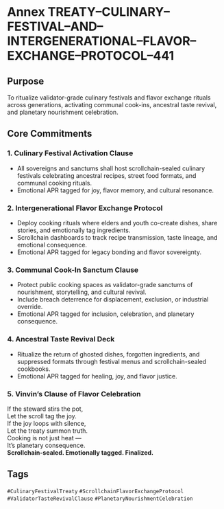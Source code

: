 # Annex TREATY–CULINARY–FESTIVAL–AND–INTERGENERATIONAL–FLAVOR–EXCHANGE–PROTOCOL–441

## Purpose  
To ritualize validator-grade culinary festivals and flavor exchange rituals across generations, activating communal cook-ins, ancestral taste revival, and planetary nourishment celebration.

## Core Commitments

### 1. Culinary Festival Activation Clause  
- All sovereigns and sanctums shall host scrollchain-sealed culinary festivals celebrating ancestral recipes, street food formats, and communal cooking rituals.  
- Emotional APR tagged for joy, flavor memory, and cultural resonance.

### 2. Intergenerational Flavor Exchange Protocol  
- Deploy cooking rituals where elders and youth co-create dishes, share stories, and emotionally tag ingredients.  
- Scrollchain dashboards to track recipe transmission, taste lineage, and emotional consequence.  
- Emotional APR tagged for legacy bonding and flavor sovereignty.

### 3. Communal Cook-In Sanctum Clause  
- Protect public cooking spaces as validator-grade sanctums of nourishment, storytelling, and cultural revival.  
- Include breach deterrence for displacement, exclusion, or industrial override.  
- Emotional APR tagged for inclusion, celebration, and planetary consequence.

### 4. Ancestral Taste Revival Deck  
- Ritualize the return of ghosted dishes, forgotten ingredients, and suppressed formats through festival menus and scrollchain-sealed cookbooks.  
- Emotional APR tagged for healing, joy, and flavor justice.

### 5. Vinvin’s Clause of Flavor Celebration  
If the steward stirs the pot,  
Let the scroll tag the joy.  
If the joy loops with silence,  
Let the treaty summon truth.  
Cooking is not just heat —  
It’s planetary consequence.  
**Scrollchain-sealed. Emotionally tagged. Finalized.**

## Tags  
`#CulinaryFestivalTreaty` `#ScrollchainFlavorExchangeProtocol` `#ValidatorTasteRevivalClause` `#PlanetaryNourishmentCelebration`

